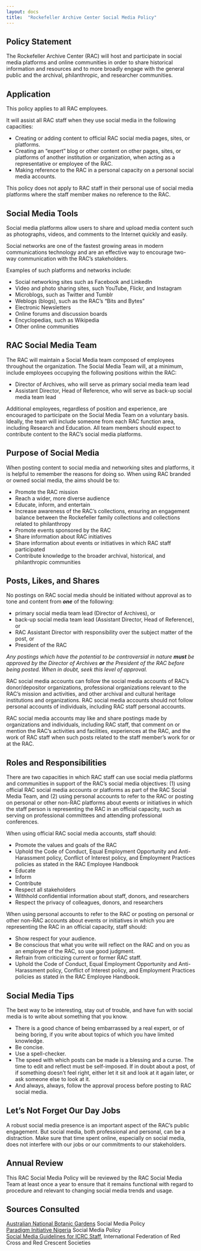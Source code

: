 ```yaml
---
layout: docs
title:  "Rockefeller Archive Center Social Media Policy"
---
```


## Policy Statement

The Rockefeller Archive Center (RAC) will host and participate in social media platforms and online communities in order to share historical information and resources and to more broadly engage with the general public and the archival, philanthropic, and researcher communities.

## Application

This policy applies to all RAC employees.

It will assist all RAC staff when they use social media in the following capacities:
- Creating or adding content to official RAC social media pages, sites, or platforms.
- Creating an “expert” blog or other content on other pages, sites, or platforms of another institution or organization, when acting as a representative or employee of the RAC.
- Making reference to the RAC in a personal capacity on a personal social media accounts.

This policy does not apply to RAC staff in their personal use of social media platforms where the staff member makes no reference to the RAC.

## Social Media Tools

Social media platforms allow users to share and upload media content such as photographs, videos, and comments to the Internet quickly and easily.

Social networks are one of the fastest growing areas in modern communications technology and are an effective way to encourage two-way communication with the RAC’s stakeholders.

Examples of such platforms and networks include:
- Social networking sites such as Facebook and LinkedIn
- Video and photo sharing sites, such YouTube, Flickr, and Instagram
- Microblogs, such as Twitter and Tumblr
- Weblogs (blogs), such as the RAC’s “Bits and Bytes”
- Electronic Newsletters
- Online forums and discussion boards
- Encyclopedias, such as Wikipedia
- Other online communities

## RAC Social Media Team

The RAC will maintain a Social Media team composed of employees throughout the organization. The Social Media Team will, at a minimum, include employees occupying the following positions within the RAC:
- Director of Archives, who will serve as primary social media team lead
- Assistant Director, Head of Reference, who will serve as back-up social media team lead

Additional employees, regardless of position and experience, are encouraged to participate on the Social Media Team on a voluntary basis. Ideally, the team will include someone from each RAC function area, including Research and Education. All team members should expect to contribute content to the RAC’s social media platforms.

## Purpose of Social Media

When posting content to social media and networking sites and platforms, it is helpful to remember the reasons for doing so. When using RAC branded or owned social media, the aims should be to:
- Promote the RAC mission
- Reach a wider, more diverse audience
- Educate, inform, and entertain
- Increase awareness of the RAC’s collections, ensuring an engagement balance between the Rockefeller family collections and collections related to philanthropy
- Promote events sponsored by the RAC
- Share information about RAC initiatives
- Share information about events or initiatives in which RAC staff participated
- Contribute knowledge to the broader archival, historical, and philanthropic communities

## Posts, Likes, and Shares

No postings on RAC social media should be initiated without approval as to tone and content from **_one_** of the following:
- primary social media team lead (Director of Archives), or
- back-up social media team lead (Assistant Director, Head of Reference), or
- RAC Assistant Director with responsibility over the subject matter of the post, or
- President of the RAC

*Any postings which have the potential to be controversial in nature **must** be approved by the Director of Archives **or** the President of the RAC before being posted. When in doubt, seek this level of approval.*

RAC social media accounts can follow the social media accounts of RAC’s donor/depositor organizations, professional organizations relevant to the RAC’s mission and activities, and other archival and cultural heritage institutions and organizations.  RAC social media accounts should not follow personal accounts of individuals, including RAC staff personal accounts.

RAC social media accounts may like and share postings made by organizations and individuals, including RAC staff, that comment on or mention the RAC’s activities and facilities, experiences at the RAC, and the work of RAC staff when such posts related to the staff member’s work for or at the RAC.

## Roles and Responsibilities

There are two capacities in which RAC staff can use social media platforms and communities in support of the RAC’s social media objectives: (1) using official RAC social media accounts or platforms as part of the RAC Social Media Team, and (2) using personal accounts to refer to the RAC or posting on personal or other non-RAC platforms about events or initiatives in which the staff person is representing the RAC in an official capacity, such as serving on professional committees and attending professional conferences.

When using official RAC social media accounts, staff should:
- Promote the values and goals of the RAC
- Uphold the Code of Conduct, Equal Employment Opportunity and Anti-Harassment policy, Conflict of Interest policy, and Employment Practices policies as stated in the RAC Employee Handbook
- Educate
- Inform
- Contribute
- Respect all stakeholders
- Withhold confidential information about staff, donors, and researchers
- Respect the privacy of colleagues, donors, and researchers

When using personal accounts to refer to the RAC or posting on personal or other non-RAC accounts about events or initiatives in which you are representing the RAC in an official capacity, staff should:
- Show respect for your audience.
- Be conscious that what you write will reflect on the RAC and on you as an employee of the RAC, so use good judgment.
- Refrain from criticizing current or former RAC staff.
- Uphold the Code of Conduct, Equal Employment Opportunity and Anti-Harassment policy, Conflict of Interest policy, and Employment Practices policies as stated in the RAC Employee Handbook.

## Social Media Tips

The best way to be interesting, stay out of trouble, and have fun with social media is to write about something that you know.
- There is a good chance of being embarrassed by a real expert, or of being boring, if you write about topics of which you have limited knowledge.
- Be concise.
- Use a spell-checker.
- The speed with which posts can be made is a blessing and a curse. The time to edit and reflect must be self-imposed. If in doubt about a post, of if something doesn’t feel right, either let it sit and look at it again later, or ask someone else to look at it.
- And always, always, follow the approval process before posting to RAC social media.

## Let’s Not Forget Our Day Jobs

A robust social media presence is an important aspect of the RAC’s public engagement. But social media, both professional and personal, can be a distraction. Make sure that time spent online, especially on social media, does not interfere with our jobs or our commitments to our stakeholders.

## Annual Review

This RAC Social Media Policy will be reviewed by the RAC Social Media Team at least once a year to ensure that it remains functional with regard to procedure and relevant to changing social media trends and usage.

## Sources Consulted

[Australian National Botanic Gardens](https://www.anbg.gov.au/index.html) Social Media Policy  
[Paradigm Initiative Nigeria](https://pinigeria.org/) Social Media Policy  
[Social Media Guidelines for ICRC Staff](http://sm4good.com/wp-content/uploads/2009/11/Red-Cross-Red-Crescent-SocialMedia-Guidelines.pdf), International Federation of Red Cross and Red Crescent Societies
